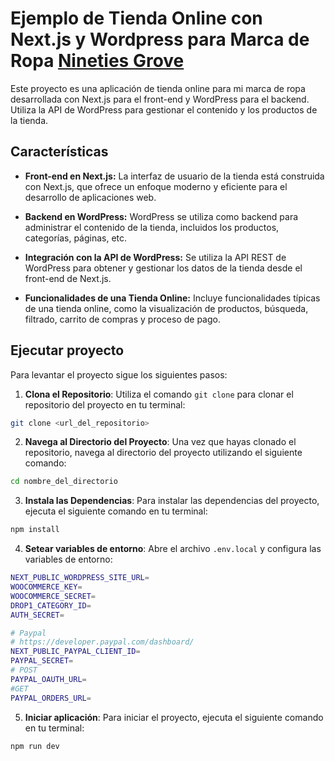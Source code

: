 # Ejemplo de Tienda Online con Next.js y Wordpress para Marca de Ropa [Nineties Grove](https://www.ninetiesgrove.com/)

Este proyecto es una aplicación de tienda online para mi marca de ropa desarrollada con Next.js para el front-end y WordPress para el backend. Utiliza la API de WordPress para gestionar el contenido y los productos de la tienda.

## Características

-   **Front-end en Next.js:** La interfaz de usuario de la tienda está construida con Next.js, que ofrece un enfoque moderno y eficiente para el desarrollo de aplicaciones web.
    
-   **Backend en WordPress:** WordPress se utiliza como backend para administrar el contenido de la tienda, incluidos los productos, categorías, páginas, etc.
    
-   **Integración con la API de WordPress:** Se utiliza la API REST de WordPress para obtener y gestionar los datos de la tienda desde el front-end de Next.js.
    
-   **Funcionalidades de una Tienda Online:** Incluye funcionalidades típicas de una tienda online, como la visualización de productos, búsqueda, filtrado, carrito de compras y proceso de pago.

## Ejecutar proyecto

Para levantar el proyecto sigue los siguientes pasos:

1. **Clona el Repositorio**: Utiliza el comando `git clone` para clonar el repositorio del proyecto en tu terminal:

```bash
git clone <url_del_repositorio>
```

2.  **Navega al Directorio del Proyecto**: Una vez que hayas clonado el repositorio, navega al directorio del proyecto utilizando el siguiente comando:

```bash
cd nombre_del_directorio
```

3.  **Instala las Dependencias**: Para instalar las dependencias del proyecto, ejecuta el siguiente comando en tu terminal:

```bash
npm install
```

4.  **Setear variables de entorno**:  Abre el archivo `.env.local` y configura las variables de entorno:

```bash
NEXT_PUBLIC_WORDPRESS_SITE_URL=
WOOCOMMERCE_KEY=
WOOCOMMERCE_SECRET=
DROP1_CATEGORY_ID=
AUTH_SECRET=

# Paypal
# https://developer.paypal.com/dashboard/
NEXT_PUBLIC_PAYPAL_CLIENT_ID=
PAYPAL_SECRET=
# POST
PAYPAL_OAUTH_URL=
#GET
PAYPAL_ORDERS_URL=
```

5.  **Iniciar aplicación**: Para iniciar el proyecto, ejecuta el siguiente comando en tu terminal:

```bash
npm run dev
```